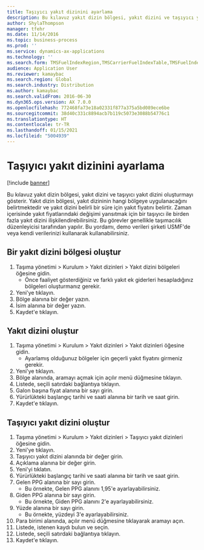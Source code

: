 ```yaml
---
title: Taşıyıcı yakıt dizinini ayarlama
description: Bu kılavuz yakıt dizin bölgesi, yakıt dizini ve taşıyıcı yakıt dizini oluşturmayı gösterir.
author: ShylaThompson
manager: tfehr
ms.date: 11/14/2016
ms.topic: business-process
ms.prod: ''
ms.service: dynamics-ax-applications
ms.technology: ''
ms.search.form: TMSFuelIndexRegion,TMSCarrierFuelIndexTable,TMSFuelIndex
audience: Application User
ms.reviewer: kamaybac
ms.search.region: Global
ms.search.industry: Distribution
ms.author: kamaybac
ms.search.validFrom: 2016-06-30
ms.dyn365.ops.version: AX 7.0.0
ms.openlocfilehash: 772468fa73e18a02331f877a375a5bd089ece6be
ms.sourcegitcommit: 38d40c331c8894acb7b119c5073e3088b54776c1
ms.translationtype: HT
ms.contentlocale: tr-TR
ms.lasthandoff: 01/15/2021
ms.locfileid: "5004939"
---
```

# <a name="set-up-a-carrier-fuel-index"></a>Taşıyıcı yakıt dizinini ayarlama

[!include [banner](../../includes/banner.md)]

Bu kılavuz yakıt dizin bölgesi, yakıt dizini ve taşıyıcı yakıt dizini oluşturmayı gösterir. Yakıt dizin bölgesi, yakıt dizininin hangi bölgeye uygulanacağını belirtmektedir ve yakıt dizini belirli bir süre için yakıt fiyatını belirtir. Zaman içerisinde yakıt fiyatlarındaki değişimi yansıtmak için bir taşıyıcı ile birden fazla yakıt dizini ilişkilendirebilirsiniz.  Bu görevler genellikle taşımacılık düzenleyicisi tarafından yapılır. Bu yordamı, demo verileri şirketi USMF'de veya kendi verilerinizi kullanarak kullanabilirsiniz.


## <a name="create-a-fuel-index-region"></a>Bir yakıt dizini bölgesi oluştur
1. Taşıma yönetimi > Kurulum > Yakıt dizinleri > Yakıt dizini bölgeleri öğesine gidin.
    * Önce faaliyet gösterdiğiniz ve farklı yakıt ek giderleri hesapladığınız bölgeleri oluşturmanız gerekir.  
2. Yeni'ye tıklayın.
3. Bölge alanına bir değer yazın.
4. İsim alanına bir değer yazın.
5. Kaydet'e tıklayın.

## <a name="create-a-fuel-index"></a>Yakıt dizini oluştur
1. Taşıma yönetimi > Kurulum > Yakıt dizinleri > Yakıt dizinleri öğesine gidin.
    * Ayarlamış olduğunuz bölgeler için geçerli yakıt fiyatını girmeniz gerekir.  
2. Yeni'ye tıklayın.
3. Bölge alanında, aramayı açmak için açılır menü düğmesine tıklayın.
4. Listede, seçili satırdaki bağlantıya tıklayın.
5. Galon başına fiyat alanına bir sayı girin.
6. Yürürlükteki başlangıç tarihi ve saati alanına bir tarih ve saat girin.
7. Kaydet'e tıklayın.

## <a name="create-a-carrier-fuel-index"></a>Taşıyıcı yakıt dizini oluştur
1. Taşıma yönetimi > Kurulum > Yakıt dizinleri > Taşıyıcı yakıt dizinleri öğesine gidin.
2. Yeni'ye tıklayın.
3. Taşıyıcı yakıt dizini alanında bir değer girin.
4. Açıklama alanına bir değer girin.
5. Yeni'yi tıklatın.
6. Yürürlükteki başlangıç tarihi ve saati alanına bir tarih ve saat girin.
7. Gelen PPG alanına bir sayı girin.
    * Bu örnekte, Gelen PPG alanını 1,95'e ayarlayabilirsiniz.  
8. Giden PPG alanına bir sayı girin.
    * Bu örnekte, Giden PPG alanını 2'e ayarlayabilirsiniz.  
9. Yüzde alanına bir sayı girin.
    * Bu örnekte, yüzdeyi 3'e ayarlayabilirsiniz.  
10. Para birimi alanında, açılır menü düğmesine tıklayarak aramayı açın.
11. Listede, istenen kaydı bulun ve seçin.
12. Listede, seçili satırdaki bağlantıya tıklayın.
13. Kaydet'e tıklayın.

